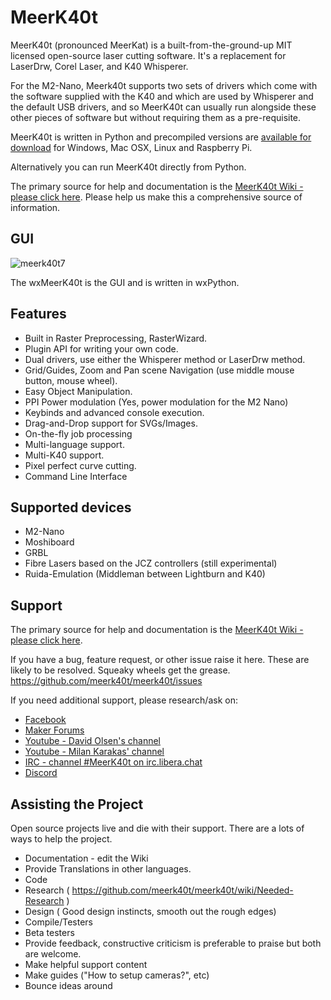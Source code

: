 # MeerK40t
MeerK40t (pronounced MeerKat) is a built-from-the-ground-up MIT licensed open-source laser cutting software. It's a replacement for LaserDrw, Corel Laser, and K40 Whisperer.

For the M2-Nano, Meerk40t supports two sets of drivers which come with the software supplied with the K40 and which are used by Whisperer and the default USB drivers,
and so MeerK40t can usually run alongside these other pieces of software but without requiring them as a pre-requisite.

MeerK40t is written in Python and precompiled versions are [available for download](https://github.com/meerk40t/meerk40t/releases) for Windows, Mac OSX, Linux and Raspberry Pi.

Alternatively you can run MeerK40t directly from Python.

The primary source for help and documentation is the [MeerK40t Wiki - please click here](https://github.com/meerk40t/meerk40t/wiki).
Please help us make this a comprehensive source of information.

## GUI
![meerk40t7](https://user-images.githubusercontent.com/3302478/132944749-c40ad085-76ed-4236-b7bb-e97abdc578bf.png)

The wxMeerK40t is the GUI and is written in wxPython.

## Features
*   Built in Raster Preprocessing, RasterWizard.
*   Plugin API for writing your own code.
*   Dual drivers, use either the Whisperer method or LaserDrw method.
*   Grid/Guides, Zoom and Pan scene Navigation (use middle mouse button, mouse wheel).
*   Easy Object Manipulation.
*   PPI Power modulation (Yes, power modulation for the M2 Nano)
*   Keybinds and advanced console execution.
*   Drag-and-Drop support for SVGs/Images.
*   On-the-fly job processing
*   Multi-language support.
*   Multi-K40 support.
*   Pixel perfect curve cutting.
*   Command Line Interface

## Supported devices
*   M2-Nano
*   Moshiboard
*   GRBL
*   Fibre Lasers based on the JCZ controllers (still experimental)
*   Ruida-Emulation (Middleman between Lightburn and K40)

## Support
The primary source for help and documentation is the [MeerK40t Wiki - please click here](https://github.com/meerk40t/meerk40t/wiki).

If you have a bug, feature request, or other issue raise it here. These are likely to be resolved. Squeaky wheels get the grease.
https://github.com/meerk40t/meerk40t/issues

If you need additional support, please research/ask on:

*   [Facebook](https://www.facebook.com/groups/716000085655097/)
*   [Maker Forums](https://forum.makerforums.info/t/about-the-meerk40t-category/79660)
*   [Youtube - David Olsen's channel](https://www.youtube.com/channel/UCsAUV23O2FyKxC0HN7nkAQQ)
*   [Youtube - Milan Karakas' channel](https://www.youtube.com/channel/UCXhlGsmGJZ3m5GgTE8xuc_Q)
*   [IRC - channel #MeerK40t on irc.libera.chat](irc://irc.libera.chat:6667)
*   [Discord](https://discord.gg/vkDD3HdQq6)

## Assisting the Project

Open source projects live and die with their support. There are a lots of ways to help the project.
*   Documentation - edit the Wiki
*   Provide Translations in other languages.
*   Code
*   Research ( https://github.com/meerk40t/meerk40t/wiki/Needed-Research )
*   Design ( Good design instincts, smooth out the rough edges)
*   Compile/Testers
*   Beta testers
*   Provide feedback, constructive criticism is preferable to praise but both are welcome.
*   Make helpful support content
*   Make guides ("How to setup cameras?", etc)
*   Bounce ideas around
